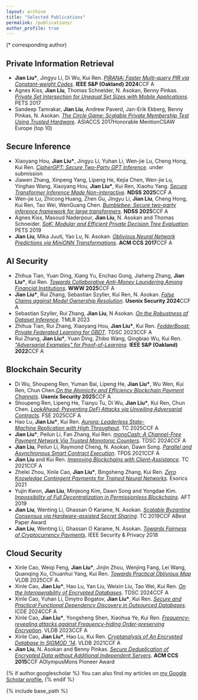 ```yaml
---
layout: archive
title: "Selected Publications"
permalink: /publications/
author_profile: true
---
```

(\* corresponding author)

Private Information Retrieval
------
-	**Jian Liu\***, Jingyu Li, Di Wu, Kui Ren. *[PIRANA: Faster Multi-query PIR via Constant-weight Codes](https://eprint.iacr.org/2022/1401)*. **IEEE S&P (Oakland) 2024**<span class="tag tag-a">CCF A</span>
-	Agnes Kiss, **Jian Liu**, Thomas Schneider, N. Asokan, Benny Pinkas. *[Private Set Intersection for Unequal Set Sizes with Mobile Applications](https://eprint.iacr.org/2017/670)*. PETS 2017
-	Sandeep Tamrakar, **Jian Liu**, Andrew Paverd, Jan-Erik Ekberg, Benny Pinkas, N. Asokan. *[The Circle Game: Scalable Private Membership Test Using Trusted Hardware](https://arxiv.org/abs/1606.01655)*. ASIACCS 2017<span class="tag tag-c">Honorable Mention</span><span class="tag tag-c">CSAW Europe (top 10)</span>

Secure Inference
------
-	Xiaoyang Hou, **Jian Liu\***, Jingyu Li, Yuhan Li, Wen-jie Lu, Cheng Hong, Kui Ren. *[CipherGPT: Secure Two-Party GPT Inference](https://eprint.iacr.org/2023/1147)*. under submission
-	Jiawen Zhang, Xinpeng Yang, Lipeng He, Kejia Chen, Wen-jie Lu, Yinghao Wang,  Xiaoyang Hou, **Jian Liu\***, Kui Ren, Xiaohu Yang. *[Secure Transformer Inference Made Non-interactive](https://eprint.iacr.org/2024/136.pdf)*. **NDSS 2025**<span class="tag tag-a">CCF A</span>
- Wen-jie Lu, Zhicong Huang, Zhen Gu, Jingyu Li, **Jian Liu**, Cheng Hong, Kui Ren, Tao Wei, WenGuang Chen. *[Bumblebee: Secure two-party inference framework for large transformers](https://www.ndss-symposium.org/wp-content/uploads/2025-57-paper.pdf)*. **NDSS 2025**<span class="tag tag-a">CCF A</span>
-	Agnes Kiss, Masoud Naderpour, **Jian Liu**, N. Asokan and Thomas Schneider. *[SoK: Modular and Efficient Private Decision Tree Evaluation](https://eprint.iacr.org/2018/1099)*. PETS 2019
-	**Jian Liu**, Mika Juuti, Yao Lu, N. Asokan. *[Oblivious Neural Network Predictions via MiniONN Transformations](https://eprint.iacr.org/2017/452)*. **ACM CCS 2017**<span class="tag tag-a">CCF A</span>

AI Security
------
- Zhihua Tian, Yuan Ding, Xiang Yu, Enchao Gong, Jiaheng Zhang, **Jian Liu\***, Kui Ren. *[Towards Collaborative Anti-Money Laundering Among Financial Institutions](https://arxiv.org/abs/2502.19952)*. **WWW 2025**<span class="tag tag-a">CCF A</span>
-	**Jian Liu\***, Rui Zhang, Sebastian Szyller, Kui Ren, N. Asokan. *[False Claims against Model Ownership Resolution](https://arxiv.org/abs/2304.06607)*. **Usenix Security 2024**<span class="tag tag-a">CCF A</span>
-	Sebastian Szyller, Rui Zhang, **Jian Liu**, N Asokan. *[On the Robustness of Dataset Inference](https://arxiv.org/abs/2210.13631)*. TMLR 2023
-	Zhihua Tian, Rui Zhang, Xiaoyang Hou, **Jian Liu\***, Kui Ren. *[FedderBoost: Private Federated Learning for GBDT](https://arxiv.org/abs/2011.02796)*. TDSC 2023<span class="tag tag-a">CCF A</span>
-	Rui Zhang, **Jian Liu\***, Yuan Ding, Zhibo Wang, Qingbiao Wu, Kui Ren. *["Adversarial Examples" for Proof-of-Learning](https://arxiv.org/abs/2108.09454)*. **IEEE S&P (Oakland) 2022**<span class="tag tag-a">CCF A</span>


Blockchain Security
------
- Di Wu, Shoupeng Ren, Yuman Bai, Lipeng He, **Jian Liu\***, Wu Wen, Kui Ren, Chun Chen.*[On the Atomicity and Efficiency Blockchain Payment Channels](https://eprint.iacr.org/2025/180)*. **Usenix Security 2025**<span class="tag tag-a">CCF A</span>
- Shoupeng Ren, Lipeng He, Tianyu Tu, Di Wu, **Jian Liu\***, Kui Ren, Chun Chen. *[LookAhead: Preventing DeFi Attacks via Unveiling Adversarial Contracts](https://arxiv.org/abs/2401.07261)*. FSE 2025<span class="tag tag-a">CCF A</span>
-	Hao Lu, **Jian Liu\***, Kui Ren. *[Aurora: Leaderless State-Machine Replication with High Throughput](https://eprint.iacr.org/2023/1463)*. TC 2025<span class="tag tag-a">CCF A</span>
-	**Jian Liu\***, Peilun Li, Fan Zhang, Kui Ren. *[monoCash: A Channel-Free Payment Network Via Trusted Monotonic Counters](https://ieeexplore.ieee.org/abstract/document/10416274)*. TDSC 2024<span class="tag tag-a">CCF A</span>
-	**Jian Liu**, Peilun Li, Raymond Cheng, N. Asokan, Dawn Song. *[Parallel and Asynchronous Smart Contract Execution](https://arxiv.org/pdf/2306.05007.pdf)*. TPDS 2021<span class="tag tag-a">CCF A</span>
-	**Jian Liu** and Kui Ren. *[Improving Blockchains with Client-Assistance](https://ieeexplore.ieee.org/document/9399833)*. TC 2021<span class="tag tag-a">CCF A</span>
-	Zhelei Zhou, Xinle Cao, **Jian Liu\***, Bingsheng Zhang, Kui Ren. *[Zero Knowledge Contingent Payments for Trained Neural Networks](https://eprint.iacr.org/2021/594)*. Esorics 2021
-	Yujin Kwon, **Jian Liu**, Minjeong Kim, Dawn Song and Yongdae Kim. *[Impossibility of Full Decentralization in Permissionless Blockchains](https://arxiv.org/abs/1905.05158)*. AFT 2019
-	**Jian Liu**, Wenting Li, Ghassan O Karame, N. Asokan. *[Scalable Byzantine Consensus via Hardware-assisted Secret Sharing](https://ieeexplore.ieee.org/document/8419336)*. TC 2019<span class="tag tag-a">CCF A</span><span class="tag tag-c">Best Paper Award</span>
-	**Jian Liu**, Wenting Li, Ghassan O Karame, N. Asokan. *[Towards Fairness of Cryptocurrency Payments](https://ieeexplore.ieee.org/document/8395135)*. IEEE Security & Privacy 2018

Cloud Security
------
- Xinle Cao, Weiqi Feng, **Jian Liu\***, Jinjin Zhou, Wenjing Fang, Lei Wang, Quanqing Xu, Chuanhui Yang, Kui Ren. *[Towards Practical Oblivious Map](https://eprint.iacr.org/2024/1650)* VLDB 2025<span class="tag tag-a">CCF A</span>.
-	Xinle Cao, **Jian Liu\***, Hao Lu, Yan Liu, Weixin Liu, Tao Wei, Kui Ren. *[On the Interoperability of Encrypted Databases](https://ieeexplore.ieee.org/abstract/document/10588984)*. TDSC 2024<span class="tag tag-a">CCF A</span>
-	Xinle Cao, Yuhan Li, Dmytro Bogatov, **Jian Liu\***, Kui Ren. *[Secure and Practical Functional Dependency Discovery in Outsourced Databases](https://eprint.iacr.org/2023/1969)*. ICDE 2024<span class="tag tag-a">CCF A</span>
-	Xinle Cao, **Jian Liu\***, Yongsheng Shen, Xiaohua Ye, Kui Ren. *[Frequency-revealing attacks against Frequency-hiding Order-preserving Encryption](https://eprint.iacr.org/2023/1122)*. VLDB 2023<span class="tag tag-a">CCF A</span>
-	Xinle Cao, **Jian Liu\***, Hao Lu, Kui Ren. *[Cryptanalysis of An Encrypted Database In SIGMOD '14](http://vldb.org/pvldb/vol14/p1743-liu.pdf)*. VLDB 2021<span class="tag tag-a">CCF A</span>
-	**Jian Liu**, N. Asokan and Benny Pinkas. *[Secure Deduplication of Encrypted Data without Additional Independent Servers](https://eprint.iacr.org/2015/455)*. **ACM CCS 2015**<span class="tag tag-a">CCF A</span><span class="tag tag-c">OlympusMons Pioneer Award</span>



{% if author.googlescholar %}
  You can also find my articles on <u><a href="{{author.googlescholar}}">my Google Scholar profile</a>.</u>
{% endif %}

{% include base_path %}

<!-- {% for post in site.publications reversed %}
  {% include archive-single.html %}
{% endfor %} -->
